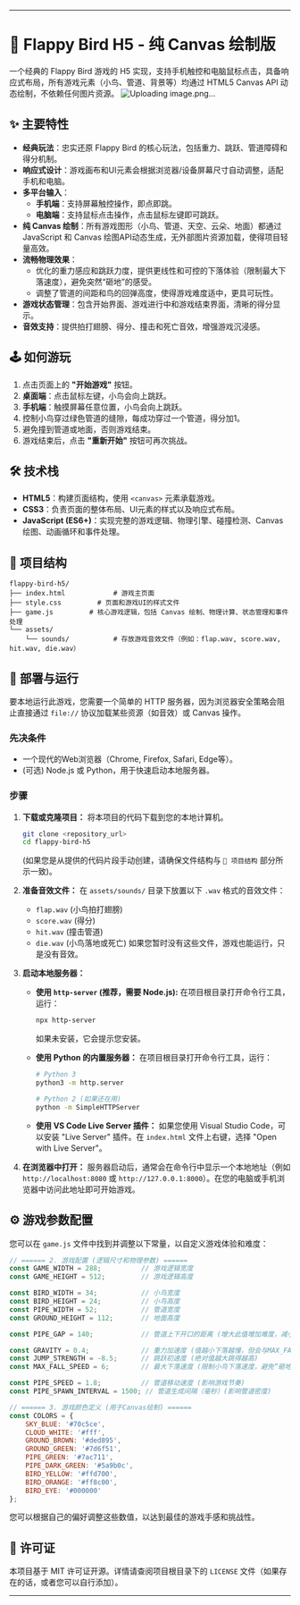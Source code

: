 
---

# 🚀 Flappy Bird H5 - 纯 Canvas 绘制版

一个经典的 Flappy Bird 游戏的 H5 实现，支持手机触控和电脑鼠标点击，具备响应式布局，所有游戏元素（小鸟、管道、背景等）均通过 HTML5 Canvas API 动态绘制，不依赖任何图片资源。
![Uploading image.png…]()



## ✨ 主要特性

*   **经典玩法**：忠实还原 Flappy Bird 的核心玩法，包括重力、跳跃、管道障碍和得分机制。
*   **响应式设计**：游戏画布和UI元素会根据浏览器/设备屏幕尺寸自动调整，适配手机和电脑。
*   **多平台输入**：
    *   **手机端**：支持屏幕触控操作，即点即跳。
    *   **电脑端**：支持鼠标点击操作，点击鼠标左键即可跳跃。
*   **纯 Canvas 绘制**：所有游戏图形（小鸟、管道、天空、云朵、地面）都通过 JavaScript 和 Canvas 绘图API动态生成，无外部图片资源加载，使得项目轻量高效。
*   **流畅物理效果**：
    *   优化的重力感应和跳跃力度，提供更线性和可控的下落体验（限制最大下落速度），避免突然“砸地”的感受。
    *   调整了管道的间距和鸟的回弹高度，使得游戏难度适中，更具可玩性。
*   **游戏状态管理**：包含开始界面、游戏进行中和游戏结束界面，清晰的得分显示。
*   **音效支持**：提供拍打翅膀、得分、撞击和死亡音效，增强游戏沉浸感。

## 🕹️ 如何游玩

1.  点击页面上的 **"开始游戏"** 按钮。
2.  **桌面端**：点击鼠标左键，小鸟会向上跳跃。
3.  **手机端**：触摸屏幕任意位置，小鸟会向上跳跃。
4.  控制小鸟穿过绿色管道的缝隙，每成功穿过一个管道，得分加1。
5.  避免撞到管道或地面，否则游戏结束。
6.  游戏结束后，点击 **"重新开始"** 按钮可再次挑战。

## 🛠️ 技术栈

*   **HTML5**：构建页面结构，使用 `<canvas>` 元素承载游戏。
*   **CSS3**：负责页面的整体布局、UI元素的样式以及响应式布局。
*   **JavaScript (ES6+)**：实现完整的游戏逻辑、物理引擎、碰撞检测、Canvas 绘图、动画循环和事件处理。

## 📂 项目结构

```
flappy-bird-h5/
├── index.html            # 游戏主页面
├── style.css         # 页面和游戏UI的样式文件
├── game.js         # 核心游戏逻辑，包括 Canvas 绘制、物理计算、状态管理和事件处理
└── assets/
    └── sounds/           # 存放游戏音效文件（例如：flap.wav, score.wav, hit.wav, die.wav）
```

## 🚀 部署与运行

要本地运行此游戏，您需要一个简单的 HTTP 服务器，因为浏览器安全策略会阻止直接通过 `file://` 协议加载某些资源（如音效）或 Canvas 操作。

### 先决条件

*   一个现代的Web浏览器（Chrome, Firefox, Safari, Edge等）。
*   (可选) Node.js 或 Python，用于快速启动本地服务器。

### 步骤

1.  **下载或克隆项目：**
    将本项目的代码下载到您的本地计算机。
    ```bash
    git clone <repository_url>
    cd flappy-bird-h5
    ```
    (如果您是从提供的代码片段手动创建，请确保文件结构与 `📂 项目结构` 部分所示一致)。

2.  **准备音效文件：**
    在 `assets/sounds/` 目录下放置以下 `.wav` 格式的音效文件：
    *   `flap.wav` (小鸟拍打翅膀)
    *   `score.wav` (得分)
    *   `hit.wav` (撞击管道)
    *   `die.wav` (小鸟落地或死亡)
    如果您暂时没有这些文件，游戏也能运行，只是没有音效。

3.  **启动本地服务器：**

    *   **使用 `http-server` (推荐，需要 Node.js):**
        在项目根目录打开命令行工具，运行：
        ```bash
        npx http-server
        ```
        如果未安装，它会提示您安装。

    *   **使用 Python 的内置服务器：**
        在项目根目录打开命令行工具，运行：
        ```bash
        # Python 3
        python3 -m http.server

        # Python 2 (如果还在用)
        python -m SimpleHTTPServer
        ```

    *   **使用 VS Code Live Server 插件：**
        如果您使用 Visual Studio Code，可以安装 "Live Server" 插件。在 `index.html` 文件上右键，选择 "Open with Live Server"。

4.  **在浏览器中打开：**
    服务器启动后，通常会在命令行中显示一个本地地址（例如 `http://localhost:8080` 或 `http://127.0.0.1:8000`）。在您的电脑或手机浏览器中访问此地址即可开始游戏。

## ⚙️ 游戏参数配置

您可以在 `game.js` 文件中找到并调整以下常量，以自定义游戏体验和难度：

```javascript
// ====== 2. 游戏配置 (逻辑尺寸和物理参数) ======
const GAME_WIDTH = 288;          // 游戏逻辑宽度
const GAME_HEIGHT = 512;         // 游戏逻辑高度

const BIRD_WIDTH = 34;           // 小鸟宽度
const BIRD_HEIGHT = 24;          // 小鸟高度
const PIPE_WIDTH = 52;           // 管道宽度
const GROUND_HEIGHT = 112;       // 地面高度

const PIPE_GAP = 140;            // 管道上下开口的距离 (增大此值增加难度，减小降低难度)

const GRAVITY = 0.4;             // 重力加速度 (值越小下落越慢，但会与MAX_FALL_SPEED配合)
const JUMP_STRENGTH = -8.5;      // 跳跃初速度 (绝对值越大跳得越高)
const MAX_FALL_SPEED = 6;        // 最大下落速度 (限制小鸟下落速度，避免“砸地”感)

const PIPE_SPEED = 1.8;          // 管道移动速度 (影响游戏节奏)
const PIPE_SPAWN_INTERVAL = 1500; // 管道生成间隔（毫秒）(影响管道密度)

// ====== 3. 游戏颜色定义 (用于Canvas绘制) ======
const COLORS = {
    SKY_BLUE: '#70c5ce',
    CLOUD_WHITE: '#fff',
    GROUND_BROWN: '#ded895',
    GROUND_GREEN: '#7d6f51',
    PIPE_GREEN: '#7ac711',
    PIPE_DARK_GREEN: '#5a9b0c',
    BIRD_YELLOW: '#ffd700',
    BIRD_ORANGE: '#ff8c00',
    BIRD_EYE: '#000000'
};
```
您可以根据自己的偏好调整这些数值，以达到最佳的游戏手感和挑战性。

## 📜 许可证

本项目基于 MIT 许可证开源。详情请查阅项目根目录下的 `LICENSE` 文件（如果存在的话，或者您可以自行添加）。

---

